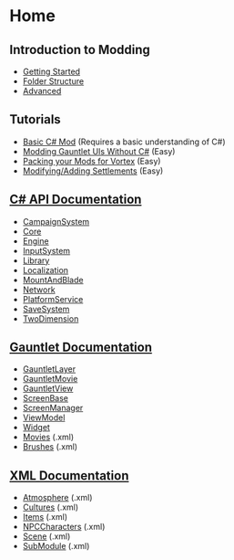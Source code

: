 # Home

## Introduction to Modding

* [Getting Started](docs/_intro/getting-started.md)
* [Folder Structure](docs/_intro/folder-structure.md)
* [Advanced](docs/_intro/advanced.md)

## Tutorials

* [Basic C# Mod](docs/_tutorials/basic-csharp-mod.md) (Requires a basic understanding of C#)
* [Modding Gauntlet UIs Without C#](docs/_tutorials/modding-gauntlet-without-csharp.md) (Easy)
* [Packing your Mods for Vortex](docs/_tutorials/packing_mods_for_vortex.md) (Easy)
* [Modifying/Adding Settlements](docs/_tutorials/new_settlements.md) (Easy)

## [C# API Documentation](docs/_csharp-api/)

* [CampaignSystem](docs/_csharp-api/campaignsystem/)
* [Core](docs/_csharp-api/core/)
* [Engine](docs/_csharp-api/engine/)
* [InputSystem](docs/_csharp-api/inputsystem/)
* [Library](docs/_csharp-api/library/)
* [Localization](docs/_csharp-api/localization/)
* [MountAndBlade](docs/_csharp-api/mountandblade/)
* [Network](docs/_csharp-api/network/)
* [PlatformService](docs/_csharp-api/platformservice/)
* [SaveSystem](docs/_csharp-api/savesystem/)
* [TwoDimension](docs/_csharp-api/twodimension/)

## [Gauntlet Documentation](docs/_gauntlet/)

* [GauntletLayer](docs/_gauntlet/gauntletlayer.md)
* [GauntletMovie](docs/_gauntlet/gauntletmovie.md)
* [GauntletView](docs/_gauntlet/gauntletview.md)
* [ScreenBase](docs/_gauntlet/screenbase.md)
* [ScreenManager](docs/_gauntlet/screenmanager.md)
* [ViewModel](docs/_gauntlet/viewmodel.md)
* [Widget](docs/_gauntlet/widget.md)
* [Movies](docs/_gauntlet/movie.md) (.xml)
* [Brushes](docs/_gauntlet/brush.md) (.xml)

## [XML Documentation](docs/_xmldocs)

* [Atmosphere](docs/_xmldocs/atmosphere.md) (.xml)
* [Cultures](docs/_xmldocs/cultures.md) (.xml)
* [Items](docs/_xmldocs/items.md) (.xml)
* [NPCCharacters](docs/_xmldocs/npccharacters.md) (.xml)
* [Scene](docs/_xmldocs/scene.md) (.xml)
* [SubModule](docs/_xmldocs/submodule.md) (.xml)

